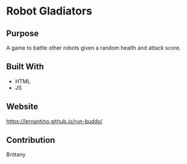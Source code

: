 # Robot Gladiators

## Purpose
A game to battle other robots given a random health and attack score. 

## Built With
* HTML
* JS

## Website
https://lernantino.github.io/run-buddy/

## Contribution
Brittany 
